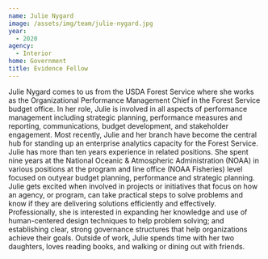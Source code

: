 ```yaml
---
name: Julie Nygard
image: /assets/img/team/julie-nygard.jpg
year: 
  - 2020
agency:
  - Interior
home: Government
title: Evidence Fellow
---
```


Julie Nygard comes to us from the USDA Forest Service where she works as the Organizational Performance Management Chief in the Forest Service budget office.  In her role, Julie is involved in all aspects of performance management including strategic planning, performance measures and reporting, communications, budget development, and stakeholder engagement. Most recently, Julie and her branch have become the central hub for standing up an enterprise analytics capacity for the Forest Service.  Julie has more than ten years experience in related positions. She spent nine years at the National Oceanic & Atmospheric Administration (NOAA) in various positions at the program and line office (NOAA Fisheries) level focused on outyear budget planning, performance and strategic planning. Julie gets excited when involved in projects or initiatives that focus on how an agency, or program, can take practical steps to solve problems and know if they are delivering solutions efficiently and effectively. Professionally, she is interested in expanding her knowledge and use of human-centered design techniques to help problem solving; and establishing clear, strong governance structures that help organizations achieve their goals. Outside of work, Julie spends time with her two daughters, loves reading books, and walking or dining out with friends. 
